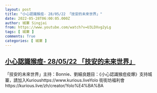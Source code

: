 ```yaml
---
layout: post
title: "小心認識猴痘- 28/05/22 「技安的未來世界」"
date: 2022-05-28T06:00:05.000Z
author: 城寨 Singjai
from: https://www.youtube.com/watch?v=U3LDXvg2yLg
tags: [ 城寨 ]
comments: True
categories: [ 城寨 ]
---
```

<!--1653717605000-->
[小心認識猴痘- 28/05/22 「技安的未來世界」](https://www.youtube.com/watch?v=U3LDXvg2yLg)
------

<div>
「技安的未來世界」主持：Bonnie、劉細良題目：《小心認識猴痘疫爆》支持城寨，請加入Kurioushttps://www.kurious.liveYolo 街街坊福利會   https://kurious.live/zh/creator/Yolo%E4%BA%BA
</div>
